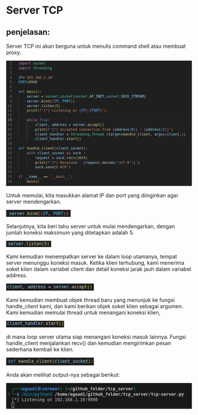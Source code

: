 # Server TCP

## penjelasan:    
Server TCP ini akan berguna untuk menulis command shell atau membuat proxy.

![Screenshoot](img-asset/screenshoot-code.png)

Untuk memulai, kita masukkan alamat IP dan port yang diinginkan agar server mendengarkan.  

![Screenshoot](img-asset/01.png)  

Selanjutnya, kita beri tahu server untuk mulai mendengarkan, dengan jumlah koneksi maksimum yang ditetapkan adalah 5. 

![Screenshoot](img-asset/02.png)  

Kami kemudian menempatkan server ke dalam loop utamanya, tempat server menunggu koneksi masuk. Ketika klien terhubung, kami menerima soket klien dalam variabel client dan detail koneksi jarak jauh dalam variabel address. 

![Screenshoot](img-asset/03.png)  

Kami kemudian membuat objek thread baru yang menunjuk ke fungsi handle_client kami, dan kami berikan objek soket klien sebagai argumen. Kami kemudian memulai thread untuk menangani koneksi klien,  

![Screenshoot](img-asset/04.png) 

di mana loop server utama siap menangani koneksi masuk lainnya. Fungsi handle_client menjalankan recv() dan kemudian mengirimkan pesan sederhana kembali ke klien.

![Screenshoot](img-asset/05.png) 

Anda akan melihat output-nya sebagai berikut:

![Screenshoot](img-asset/run_command.png)